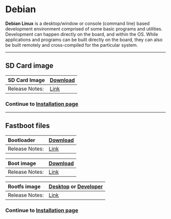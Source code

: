 # Debian

**Debian Linux** is a desktop/window or console (command line) based development environment comprised of some basic programs and utilities. Development can happen directly on the board, and within the OS. While applications and programs can be built directly on the board, they can also be built remotely and cross-compiled for the particular system.

***

## SD Card image

|   SD Card Image    |    [Download](http://builds.96boards.org/releases/dragonboard410c/linaro/debian/latest/dragonboard410c_sdcard_install_debian-*.zip)    |
|:------------------|:-----------------------|
|Release Notes:     |[Link](http://builds.96boards.org/releases/dragonboard410c/linaro/debian/latest/)       |

### Continue to [Installation page](../Installation/README.md)

***

## Fastboot files

|   Bootloader    |    [Download](http://builds.96boards.org/releases/dragonboard410c/linaro/rescue/latest/dragonboard410c_bootloader_emmc_linux-72.zip)    |
|:------------------|:-----------------------|
|Release Notes:     |[Link](http://builds.96boards.org/releases/dragonboard410c/linaro/rescue/latest/)      |

|   Boot image    |    [Download](http://builds.96boards.org/releases/dragonboard410c/linaro/debian/latest/boot-linaro-jessie-qcom-snapdragon-arm64-20161006-144.img.gz)    |
|:------------------|:-----------------------|
|Release Notes:     |[Link](http://builds.96boards.org/releases/dragonboard410c/linaro/debian/latest/)      |

|   Rootfs image    |    [Desktop](http://builds.96boards.org/releases/dragonboard410c/linaro/debian/latest/linaro-jessie-alip-qcom-snapdragon-arm64-20161006-144.img.gz) or [Developer](http://builds.96boards.org/releases/dragonboard410c/linaro/debian/latest/linaro-jessie-developer-qcom-snapdragon-arm64-20161006-144.img.gz)   |
|:------------------|:----------------------------------|
|Release Notes:     |[Link](http://builds.96boards.org/releases/dragonboard410c/linaro/debian/latest/)      |

### Continue to [Installation page](../Installation/README.md)
